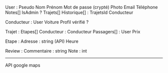 User :
	Pseudo
	Nom
	Prénom
	Mot de passe (crypté)
	Photo
	Email
	Téléphone
	Notes[]
	IsAdmin ?
	Trajets[]
	Historique[] : TrajetsId
	Conducteur

Conducteur :
	User 
	Voiture
	Profil vérifié ?

Trajet :
	Etapes[]
	Conducteur : Conducteur
	Passagers[] : User
	Prix

Etape :
	Adresse : string (API)
	Heure

Review :
	Commentaire : string
	Note : int

---

API google maps